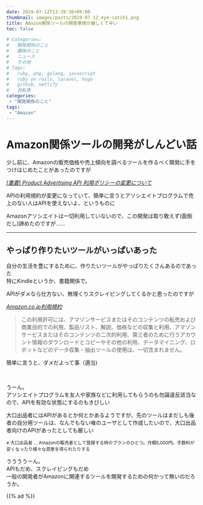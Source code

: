 ```yaml
---
date: 2019-07-12T13:39:36+09:00
thumbnail: images/posts/2019-07-12_eye-catch1.png
title: Amazon関係ツールの開発事情が厳しくて辛い
toc: false

# Categories:
#   開発関係のこと
#   趣味のこと
#   ニュース
#   その他
# Tags:
#   ruby, php, golang, javascript
#   ruby on rails, laravel, hugo
#   github, netlify
#   自転車
categories:
 - "開発関係のこと"
tags:
 - "Amazon"
---
```


# Amazon関係ツールの開発がしんどい話

少し前に、Amazonの販売価格や売上傾向を調べるツールを作るべく開発に手をつけはじめたことがあったのですが

_[[重要] Product Advertising API 利用ポリシーの変更について](https://affiliate.amazon.co.jp/help/topic/t52)_

APIの利用規約が変更になっていて、簡単に言うとアソシエイトプログラムで売上のない人はAPIを使えないよ、というものに

Amazonアソシエイトは一切利用していないので、この開発は取り敢えず(面倒だし)諦めたのですが……

* * *

## やっぱり作りたいツールがいっぱいあった
自分の生活を豊にするために、作りたいツールがやっぱりたくさんあるのであった  
特にKindleというか、書籍関係で。

APIがダメなら仕方ない、無理くりスクレイピングしてくるかと思ったのですが

_[Amazon.co.jp利用規約](https://www.amazon.co.jp/gp/help/customer/display.html?nodeId=201909000)_

> この利用許可には、アマゾンサービスまたはそのコンテンツの転売および商業目的での利用、製品リスト、解説、価格などの収集と利用、アマゾンサービスまたはそのコンテンツの二次的利用、第三者のために行うアカウント情報のダウンロードとコピーやその他の利用、データマイニング、ロボットなどのデータ収集・抽出ツールの使用は、一切含まれません。

簡単に言うと、ダメだよって事（適当)

<br>

うーん。  
アソシエイトプログラムを友人や家族などに利用してもらうのも勿論違反該当なので、APIを有効な状態にするのもきびしい

大口出品者にはAPIがあるとか何とかあるようですが、先のツールはまだしも後者の自分用ツールは、なんでもない唯のユーザとして作成したいので、大口出品者向けのAPIがあったとしても厳しい

<small>
※ 大口出品者 … Amazonの販売者として登録する時のプランのひとつ。月額5,000円。手数料が安くなったり様々な恩恵を得られたりする
</small>

ううううーん。  
APIもだめ、スクレイピングもだめ  
一般の開発者がAmazonに関連するツールを開発するための何かって無いのだろうか。

{{% ad %}}